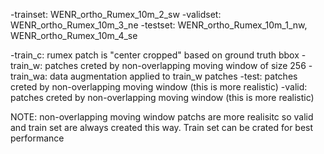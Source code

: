 -trainset: WENR_ortho_Rumex_10m_2_sw
-validset: WENR_ortho_Rumex_10m_3_ne
-testset: WENR_ortho_Rumex_10m_1_nw, WENR_ortho_Rumex_10m_4_se

-train_c: rumex patch is "center cropped" based on ground truth bbox
-train_w: patches creted by non-overlapping moving window of size 256
-train_wa: data augmentation applied to train_w patches
-test: patches creted by non-overlapping moving window (this is more realistic)
-valid: patches creted by non-overlapping moving window (this is more realistic)

NOTE: non-overlapping moving window patchs are more realisitc so valid and 
train set are always created this way. Train set can be crated for best performance
